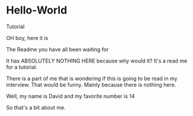 # Hello-World
Tutorial

OH boy, here it is

The Readme you have all been waiting for

It has ABSOLUTELY NOTHING HERE because why would it? It's a read me for a tutorial. 

There is a part of me that is wondering if this is going to be read in my interview. That would be funny. Mainly because there is nothing here. 

Well, my name is David and my favorite number
is
14

So that's a bit about me. 
